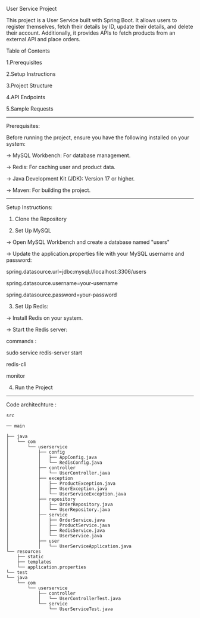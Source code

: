 User Service Project

This project is a User Service built with Spring Boot. It allows users to register themselves, fetch their details by ID, update their details, and delete their account. Additionally, it provides APIs to fetch products from an external API and place orders.

Table of Contents

1.Prerequisites

2.Setup Instructions

3.Project Structure

4.API Endpoints

5.Sample Requests

------------------------------------------------------------------------------------------------------------------------------------------------------------------

Prerequisites:

Before running the project, ensure you have the following installed on your system:

-> MySQL Workbench: For database management.

-> Redis: For caching user and product data.

-> Java Development Kit (JDK): Version 17 or higher.

-> Maven: For building the project.

------------------------------------------------------------------------------------------------------------------------------------------------------------------
Setup Instructions:

1. Clone the Repository

2. Set Up MySQL

-> Open MySQL Workbench and create a database named "users"

-> Update the application.properties file with your MySQL username and password:

spring.datasource.url=jdbc:mysql://localhost:3306/users

spring.datasource.username=your-username

spring.datasource.password=your-password

3. Set Up Redis:

-> Install Redis on your system.

-> Start the Redis server:

commands : 

sudo service redis-server start

redis-cli

monitor

4. Run the Project

-----------------------------------------------------------------------------------------------------------------------------------------------------------------------------------------------------------------

Code architechture :


    src

    ── main

    ├── java
    │   └── com
    │       └── userservice
    │           ├── config
    │           │   ├── AppConfig.java
    │           │   └── RedisConfig.java
    │           ├── controller
    │           │   └── UserController.java
    │           ├── exception
    │           │   ├── ProductException.java
    │           │   ├── UserException.java
    │           │   └── UserServiceException.java
    │           ├── repository
    │           │   ├── OrderRepository.java
    │           │   └── UserRepository.java
    │           ├── service
    │           │   ├── OrderService.java
    │           │   ├── ProductService.java
    │           │   ├── RedisService.java
    │           │   └── UserService.java
    │           ├── user
    │           │   └── UserServiceApplication.java
    └── resources
        ├── static
        ├── templates
        └── application.properties
    └── test
    └── java
        └── com
            └── userservice
                ├── controller
                │   └── UserControllerTest.java
                └── service
                    └── UserServiceTest.java

